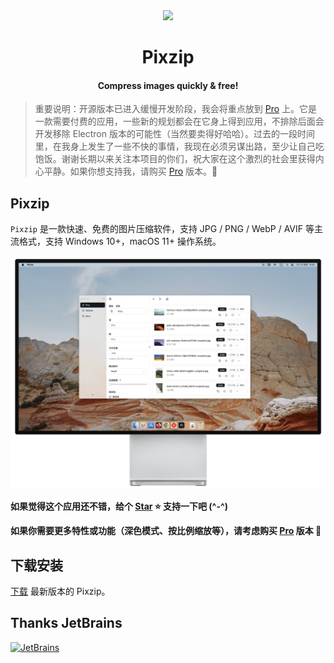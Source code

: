 <div align="center">
  <img src="https://github.com/richhost/pixzip/blob/main/resources/icons/linux/icon.png?raw=true" height="256">
  <h1 align="center">Pixzip</h1>
  <h4 align="center">Compress images quickly & free!</h4>
</div>

> 重要说明：开源版本已进入缓慢开发阶段，我会将重点放到 [Pro](https://pixzip.cutepuppy.tech/) 上。它是一款需要付费的应用，一些新的规划都会在它身上得到应用，不排除后面会开发移除 Electron 版本的可能性（当然要卖得好哈哈）。过去的一段时间里，在我身上发生了一些不快的事情，我现在必须另谋出路，至少让自己吃饱饭。谢谢长期以来关注本项目的你们，祝大家在这个激烈的社会里获得内心平静。如果你想支持我，请购买 [Pro](https://pixzip.cutepuppy.tech/) 版本。🙏

## Pixzip

`Pixzip` 是一款快速、免费的图片压缩软件，支持 JPG / PNG / WebP / AVIF 等主流格式，支持 Windows 10+，macOS 11+ 操作系统。

![Log](https://raw.githubusercontent.com/richhost/xiangsu.fun/main/static/1.webp)

**如果觉得这个应用还不错，给个 [Star](https://github.com/richhost/pixzip) ⭐️ 支持一下吧 (^-^)**

**如果你需要更多特性或功能（深色模式、按比例缩放等），请考虑购买 [Pro](https://pixzip.cutepuppy.tech/) 版本 🙏**

## 下载安装

[下载](https://github.com/richhost/pixzip/releases) 最新版本的 Pixzip。

## Thanks JetBrains

[![JetBrains](https://raw.githubusercontent.com/richhost/pixzip/main/static/JetBrains.svg)](https://www.jetbrains.com/?from=pixzip)
